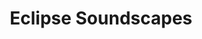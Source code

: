 ---
title: "Eclipse Soundscapes"  # Add a page title.
summary: ""  # Add a page description.
type: "widget_page"  # Page type is a Widget Page
---